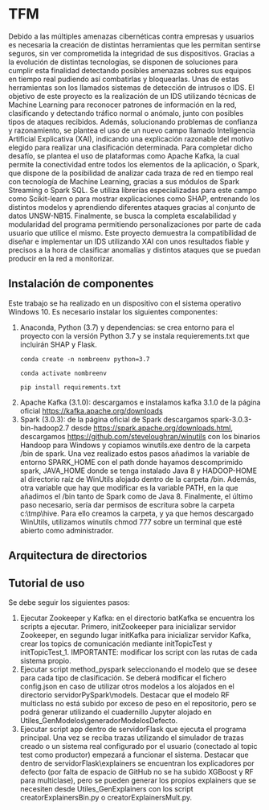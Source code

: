 # TFM

Debido a las múltiples amenazas cibernéticas contra empresas y usuarios es necesaria la creación de distintas herramientas que les permitan sentirse seguros, sin ver comprometida la integridad de sus dispositivos. Gracias a la evolución de distintas tecnologías, se disponen de soluciones para cumplir esta finalidad detectando posibles amenazas sobres sus equipos en tiempo real pudiendo así combatirlas y bloquearlas. Unas de estas herramientas son los llamados sistemas de detección de intrusos o IDS.
El objetivo de este proyecto es la realización de un IDS utilizando técnicas de Machine Learning para reconocer patrones de información en la red, clasificando y detectando tráfico normal o anómalo, junto con posibles tipos de ataques recibidos. Además, solucionando problemas de confianza y razonamiento, se plantea el uso de un nuevo campo llamado Inteligencia Artificial Explicativa (XAI), indicando una explicación razonable del motivo elegido para realizar una clasificación determinada.
Para completar dicho desafío, se plantea el uso de plataformas como Apache Kafka, la cual permite la conectividad entre todos los elementos de la aplicación, o Spark, que dispone de la posibilidad de analizar cada traza de red en tiempo real con tecnología de Machine Learning, gracias a sus módulos de Spark Streaming o Spark SQL. Se utiliza librerías especializadas para este campo como Scikit-learn o para mostrar explicaciones como SHAP, entrenando los distintos modelos y aprendiendo diferentes ataques gracias al conjunto de datos UNSW-NB15. Finalmente, se busca la completa escalabilidad y modularidad del programa permitiendo personalizaciones por parte de cada usuario que utilice el mismo.
Este proyecto demuestra la compatibilidad de diseñar e implementar un IDS utilizando XAI con unos resultados fiable y precisos a la hora de clasificar anomalías y distintos ataques que se puedan producir en la red a monitorizar.

## Instalación de componentes
Este trabajo se ha realizado en un dispositivo con el sistema operativo Windows 10. Es necesario instalar los siguientes componentes:
1.	Anaconda, Python (3.7) y dependencias: se crea entorno para el proyecto con la versión Python 3.7 y se instala requierements.txt que incluirán SHAP y Flask.
  	```
    conda create -n nombreenv python=3.7
    ```
    ```
    conda activate nombreenv 
    ```
    ```
    pip install requirements.txt
    ```
2.	Apache Kafka (3.1.0): descargamos e instalamos kafka 3.1.0 de la página oficial https://kafka.apache.org/downloads
3.	Spark (3.0.3): de la página oficial de Spark descargamos spark-3.0.3-bin-hadoop2.7 desde https://spark.apache.org/downloads.html, descargamos https://github.com/steveloughran/winutils con los binarios Handoop para Windows y copiamos winutils.exe dentro de la carpeta /bin de spark. Una vez realizado estos pasos añadimos la variable de entorno SPARK_HOME con el path donde hayamos descomprimido spark, JAVA_HOME donde se tenga instalado Java 8 y HADOOP-HOME al directorio raíz de WinUtils alojado dentro de la carpeta /bin. Además, otra variable que hay que modificar es la variable PATH, en la que añadimos el /bin tanto de Spark como de Java 8. Finalmente, el último paso necesario, sería dar permisos de escritura sobre la carpeta c:\tmp\hive. Para ello creamos la carpeta, y ya que hemos descargado WinUtils, utilizamos winutils chmod 777 sobre un terminal que esté abierto como administrador.
## Arquitectura de directorios

## Tutorial de uso
Se debe seguir los siguientes pasos:
  1. Ejecutar Zookeeper y Kafka: en el directorio batKafka se encuentra los scripts a ejecutar. Primero, initZookeeper para inicializar servidor Zookeeper, en segundo lugar initKafka para inicializar servidor Kafka, crear los topics de comunicación mediante initTopicTest y initTopicTest_1. IMPORTANTE: modificar los script con las rutas de cada sistema propio.
  2. Ejecutar script method_pyspark seleccionando el modelo que se desee para cada tipo de clasificación. Se deberá modificar el fichero config.json en caso de utilizar otros modelos a los alojados en el directorio servidorPySpark\models. Destacar que el modelo RF multiclass no está subido por exceso de peso en el repositorio, pero se podrá generar utilizando el cuadernillo Jupyter alojado en Utiles_GenModelos\generadorModelosDefecto.
  3. Ejecutar script app dentro de servidorFlask que ejecuta el programa principal. Una vez se reciba trazas utilizando el simulador de trazas creado o un sistema real configurado por el usuario (conectado al topic test como productor) empezará a funcionar el sistema. Destacar que dentro de servidorFlask\explainers se encuentran los explicadores por defecto (por falta de espacio de GitHub no se ha subido XGBoost y RF para multiclase), pero se pueden generar los propios explainers que se necesiten desde Utiles_GenExplainers con los script creatorExplainersBin.py o creatorExplainersMult.py.
